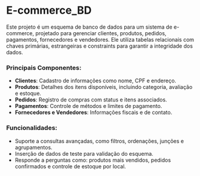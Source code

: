 # E-commerce_BD

Este projeto é um esquema de banco de dados para um sistema de e-commerce, projetado para gerenciar clientes, produtos, pedidos, pagamentos, fornecedores e vendedores. Ele utiliza tabelas relacionais com chaves primárias, estrangeiras e constraints para garantir a integridade dos dados.

### Principais Componentes:
- **Clientes**: Cadastro de informações como nome, CPF e endereço.
- **Produtos**: Detalhes dos itens disponíveis, incluindo categoria, avaliação e estoque.
- **Pedidos**: Registro de compras com status e itens associados.
- **Pagamentos**: Controle de métodos e limites de pagamento.
- **Fornecedores e Vendedores**: Informações fiscais e de contato.

### Funcionalidades:
- Suporte a consultas avançadas, como filtros, ordenações, junções e agrupamentos.
- Inserção de dados de teste para validação do esquema.
- Responde a perguntas como: produtos mais vendidos, pedidos confirmados e controle de estoque por local.
